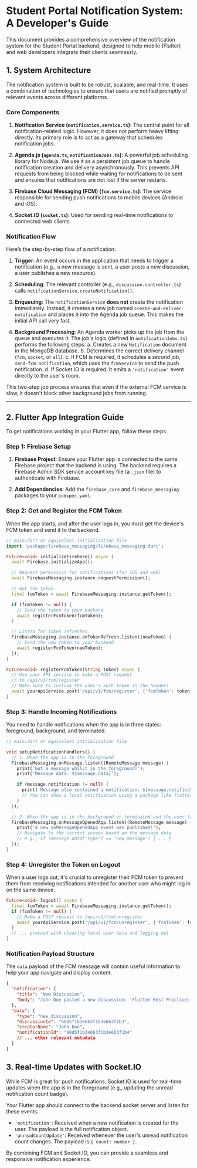 # Student Portal Notification System: A Developer's Guide

This document provides a comprehensive overview of the notification system for the Student Portal backend, designed to help mobile (Flutter) and web developers integrate their clients seamlessly.

## 1. System Architecture

The notification system is built to be robust, scalable, and real-time. It uses a combination of technologies to ensure that users are notified promptly of relevant events across different platforms.

### Core Components

1.  **Notification Service (`notification.service.ts`)**: The central point for all notification-related logic. However, it does not perform heavy lifting directly. Its primary role is to act as a gateway that schedules notification jobs.

2.  **Agenda.js (`agenda.ts`, `notificationJobs.ts`)**: A powerful job scheduling library for Node.js. We use it as a persistent job queue to handle notification creation and delivery asynchronously. This prevents API requests from being blocked while waiting for notifications to be sent and ensures that notifications are not lost if the server restarts.

3.  **Firebase Cloud Messaging (FCM) (`fcm.service.ts`)**: The service responsible for sending push notifications to mobile devices (Android and iOS).

4.  **Socket.IO (`socket.ts`)**: Used for sending real-time notifications to connected web clients.

### Notification Flow

Here’s the step-by-step flow of a notification:

1.  **Trigger**: An event occurs in the application that needs to trigger a notification (e.g., a new message is sent, a user posts a new discussion, a user publishes a new resource).

2.  **Scheduling**: The relevant controller (e.g., `discussion.controller.ts`) calls `notificationService.createNotification()`.

3.  **Enqueuing**: The `notificationService` **does not** create the notification immediately. Instead, it creates a new job named `create-and-deliver-notification` and places it into the Agenda job queue. This makes the initial API call very fast.

4.  **Background Processing**: An Agenda worker picks up the job from the queue and executes it. The job's logic (defined in `notificationJobs.ts`) performs the following steps:
    a. Creates a new `Notification` document in the MongoDB database.
    b. Determines the correct delivery channel (`fcm`, `socket`, or `all`).
    c. If FCM is required, it schedules a *second* job, `send-fcm-notification`, which uses the `fcmService` to send the push notification.
    d. If Socket.IO is required, it emits a `'notification'` event directly to the user's room.

This two-step job process ensures that even if the external FCM service is slow, it doesn't block other background jobs from running.

---

## 2. Flutter App Integration Guide

To get notifications working in your Flutter app, follow these steps.

### Step 1: Firebase Setup

1.  **Firebase Project**: Ensure your Flutter app is connected to the same Firebase project that the backend is using. The backend requires a Firebase Admin SDK service account key file (a `.json` file) to authenticate with Firebase.

2.  **Add Dependencies**: Add the `firebase_core` and `firebase_messaging` packages to your `pubspec.yaml`.

### Step 2: Get and Register the FCM Token

When the app starts, and after the user logs in, you must get the device's FCM token and send it to the backend.

```dart
// main.dart or equivalent initialization file
import 'package:firebase_messaging/firebase_messaging.dart';

Future<void> initializeFirebase() async {
  await Firebase.initializeApp();

  // Request permission for notifications (for iOS and web)
  await FirebaseMessaging.instance.requestPermission();

  // Get the token
  final fcmToken = await FirebaseMessaging.instance.getToken();

  if (fcmToken != null) {
    // Send the token to your backend
    await registerFcmToken(fcmToken);
  }

  // Listen for token refreshes
  FirebaseMessaging.instance.onTokenRefresh.listen((newToken) {
    // Send the new token to your backend
    await registerFcmToken(newToken);
  });
}

Future<void> registerFcmToken(String token) async {
  // Use your API service to make a POST request
  // to /api/v1/fcm/register
  // Make sure to include the user's auth token in the headers
  await yourApiService.post('/api/v1/fcm/register', {'fcmToken': token});
}
```

### Step 3: Handle Incoming Notifications

You need to handle notifications when the app is in three states: foreground, background, and terminated.

```dart
// main.dart or equivalent initialization file

void setupNotificationHandlers() {
  // 1. When the app is in the foreground
  FirebaseMessaging.onMessage.listen((RemoteMessage message) {
    print('Got a message whilst in the foreground!');
    print('Message data: ${message.data}');

    if (message.notification != null) {
      print('Message also contained a notification: ${message.notification}');
      // You can show a local notification using a package like flutter_local_notifications
    }
  });

  // 2. When the app is in the background or terminated and the user taps the notification
  FirebaseMessaging.onMessageOpenedApp.listen((RemoteMessage message) {
    print('A new onMessageOpenedApp event was published!');
    // Navigate to the correct screen based on the message data
    // e.g., if (message.data['type'] == 'new_message') { ... }
  });
}
```

### Step 4: Unregister the Token on Logout

When a user logs out, it's crucial to unregister their FCM token to prevent them from receiving notifications intended for another user who might log in on the same device.

```dart
Future<void> logout() async {
  final fcmToken = await FirebaseMessaging.instance.getToken();
  if (fcmToken != null) {
    // Make a POST request to /api/v1/fcm/unregister
    await yourApiService.post('/api/v1/fcm/unregister', {'fcmToken': fcmToken});
  }
  // ... proceed with clearing local user data and logging out
}
```

### Notification Payload Structure

The `data` payload of the FCM message will contain useful information to help your app navigate and display content.

```json
{
  "notification": {
    "title": "New Discussion",
    "body": "John Doe posted a new discussion: 'Flutter Best Practices'"
  },
  "data": {
    "type": "new_discussion",
    "discussionId": "60d5f1b3e6b3f1b3e6b3f1b3",
    "creatorName": "John Doe",
    "notificationId": "60d5f1b3e6b3f1b3e6b3f1b4"
    // ... other relevant metadata
  }
}
```

## 3. Real-time Updates with Socket.IO

While FCM is great for push notifications, Socket.IO is used for real-time updates when the app is in the foreground (e.g., updating the unread notification count badge).

Your Flutter app should connect to the backend socket server and listen for these events:

-   `'notification'`: Received when a new notification is created for the user. The payload is the full notification object.
-   `'unreadCountUpdate'`: Received whenever the user's unread notification count changes. The payload is `{ count: number }`.

By combining FCM and Socket.IO, you can provide a seamless and responsive notification experience.
